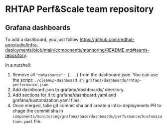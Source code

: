 RHTAP Perf&Scale team repository
================================

Grafana dashboards
------------------

To add a dashboard, you just follow <https://github.com/redhat-appstudio/infra-deployments/blob/main/components/monitoring/README.md#teams-repository>.

In a nutshell:

1. Remove all `"datasource": {...}` from the dashboard json. You can use the script: `./cleanup-dashboard.sh grafana/dashboards/rhtap-performance.json`
2. Add dashboard json to grafana/dashboards/ directory.
3. Add sections for it to grafana/dashboard.yaml and grafana/kustomization.yaml files.
4. Once merged, take git commit sha and create a infra-deployments PR to chage the commit sha in `components/monitoring/grafana/base/dashboards/performance/kustomization.yaml` file.
